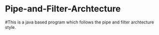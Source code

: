 # Pipe-and-Filter-Archtecture
#This is a java based program which follows the pipe and filter archtecture style.
